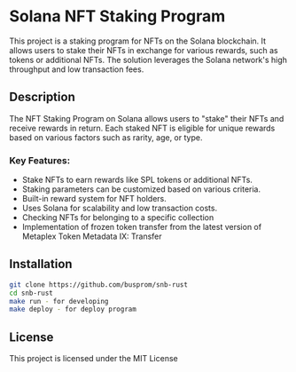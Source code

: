 # Solana NFT Staking Program

This project is a staking program for NFTs on the Solana blockchain. It allows users to stake their NFTs in exchange for various rewards, such as tokens or additional NFTs. The solution leverages the Solana network's high throughput and low transaction fees.

## Description

The NFT Staking Program on Solana allows users to "stake" their NFTs and receive rewards in return. Each staked NFT is eligible for unique rewards based on various factors such as rarity, age, or type.

### Key Features:
- Stake NFTs to earn rewards like SPL tokens or additional NFTs.
- Staking parameters can be customized based on various criteria.
- Built-in reward system for NFT holders.
- Uses Solana for scalability and low transaction costs.
- Checking NFTs for belonging to a specific collection
- Implementation of frozen token transfer from the latest version of Metaplex Token Metadata IX: Transfer

## Installation

```bash
git clone https://github.com/busprom/snb-rust
cd snb-rust
make run - for developing
make deploy - for deploy program
```

## License
This project is licensed under the MIT License